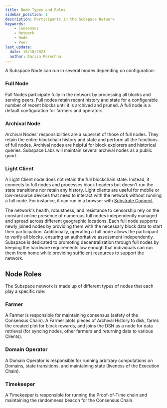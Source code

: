 ```yaml
---
title: Node Types and Roles
sidebar_position: 1
description: Participants in the Subspace Network
keywords:
    - Consensus
    - Network
    - Node
    - Peer
last_update:
  date: 10/18/2023
  author: Dariia Porechna
---
```


A Subspace Node can run in several modes depending on configuration:

### Full Node

Full Nodes participate fully in the network by processing all blocks and serving peers. Full nodes retain recent history and state for a configurable number of recent blocks until it is archived and pruned. A full node is a default configuration for farmers and operators.

### Archival Node

Archival Nodes' responsibilities are a superset of those of full nodes. They retain the entire blockchain history and state and perform all the functions of full nodes. Archival nodes are helpful for block explorers and historical queries. Subspace Labs will maintain several archival nodes as a public good.

### Light Client

A Light Client node does not retain the full blockchain state. Instead, it connects to full nodes and processes block headers but doesn't run the state transitions nor retain any history. Light clients are useful for mobile or low-resource devices that need to interact with the network without running a full node. For instance, it can run in a browser with [Substrate Connect](https://github.com/paritytech/substrate-connect).

The network's health, robustness, and resistance to censorship rely on the constant online presence of numerous full nodes independently managed and spread across different geographic locations. Each full node supports newly joined nodes by providing them with the necessary block data to start their participation. Additionally, operating a full node allows the participant to verify all blocks, ensuring an authoritative assessment independently.
Subspace is dedicated to promoting decentralization through full nodes by keeping the hardware requirements low enough that individuals can run them from home while providing sufficient resources to support the network.

## Node Roles

The Subspace network is made up of different types of nodes that each play a specific role:

### Farmer

A Farmer is responsible for maintaining consensus (safety of the Consensus Chain). A Farmer plots pieces of Archival History to disk, farms the created plot for block rewards, and joins the DSN as a node for data retrieval (for syncing nodes, other farmers and returning data to various Clients).

### Domain Operator

A Domain Operator is responsible for running arbitrary computations on Domains, state transitions, and maintaining state (liveness of the Execution Chain).

### Timekeeper
A Timekeeper is responsible for running the Proof-of-Time chain and maintaining the randomness beacon for the Consensus Chain.
